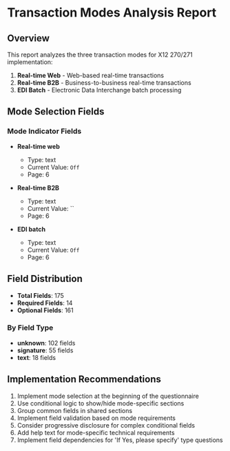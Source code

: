 # Transaction Modes Analysis Report

## Overview

This report analyzes the three transaction modes for X12 270/271 implementation:

1. **Real-time Web** - Web-based real-time transactions
2. **Real-time B2B** - Business-to-business real-time transactions
3. **EDI Batch** - Electronic Data Interchange batch processing

## Mode Selection Fields

### Mode Indicator Fields

- **Real-time web**
  - Type: text
  - Current Value: `Off`
  - Page: 6

- **Real-time B2B**
  - Type: text
  - Current Value: ``
  - Page: 6

- **EDI batch**
  - Type: text
  - Current Value: `Off`
  - Page: 6

## Field Distribution

- **Total Fields**: 175
- **Required Fields**: 14
- **Optional Fields**: 161

### By Field Type

- **unknown**: 102 fields
- **signature**: 55 fields
- **text**: 18 fields

## Implementation Recommendations

1. Implement mode selection at the beginning of the questionnaire
2. Use conditional logic to show/hide mode-specific sections
3. Group common fields in shared sections
4. Implement field validation based on mode requirements
5. Consider progressive disclosure for complex conditional fields
6. Add help text for mode-specific technical requirements
7. Implement field dependencies for 'If Yes, please specify' type questions
